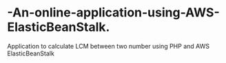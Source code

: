 # -An-online-application-using-AWS-ElasticBeanStalk.
Application to calculate LCM between two number using PHP and AWS ElasticBeanStalk
